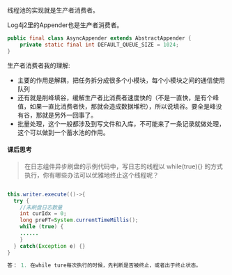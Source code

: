线程池的实现就是生产者消费者。

Log4j2里的Appender也是生产者消费者。

```java
public final class AsyncAppender extends AbstractAppender {
    private static final int DEFAULT_QUEUE_SIZE = 1024;
}
```

生产者消费者我的理解:

- 主要的作用是解耦，把任务拆分成很多个小模块，每个小模块之间的通信使用队列
- 还有就是削峰填谷，缓解生产者比消费者速度快的（不是一直快，是有个峰值，如果一直比消费者快，那就会造成数据堆积），所以说填谷。要全是峰没有谷，那就是另外一回事了。
- 批量处理，这个一般都涉及到写文件和入库，不可能来了一条记录就做处理，这个可以做到一个蓄水池的作用。



#### 课后思考

> 在日志组件异步刷盘的示例代码中，写日志的线程以 while(true){} 的方式执行，你有哪些办法可以优雅地终止这个线程呢？

```java

this.writer.execute(()->{
  try {
    //未刷盘日志数量
    int curIdx = 0;
    long preFT=System.currentTimeMillis();
    while (true) {
    ......
    }
  } catch(Exception e) {}
}    
```



```tcl
答： 1. 在while ture每次执行的时候，先判断是否被终止，或者出于终止状态。
```

